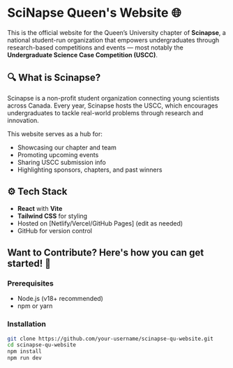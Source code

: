 # SciNapse Queen's Website 🌐

This is the official website for the Queen’s University chapter of **Scinapse**, a national student-run organization that empowers undergraduates through research-based competitions and events — most notably the **Undergraduate Science Case Competition (USCC)**.

## 🔍 What is Scinapse?

Scinapse is a non-profit student organization connecting young scientists across Canada. Every year, Scinapse hosts the USCC, which encourages undergraduates to tackle real-world problems through research and innovation.

This website serves as a hub for:
- Showcasing our chapter and team
- Promoting upcoming events
- Sharing USCC submission info
- Highlighting sponsors, chapters, and past winners

## ⚙️ Tech Stack

- **React** with **Vite**
- **Tailwind CSS** for styling
- Hosted on [Netlify/Vercel/GitHub Pages] (edit as needed)
- GitHub for version control

## Want to Contribute? Here's how you can get started! 🚀

### Prerequisites
- Node.js (v18+ recommended)
- npm or yarn
 
### Installation

```bash
git clone https://github.com/your-username/scinapse-qu-website.git
cd scinapse-qu-website
npm install
npm run dev
